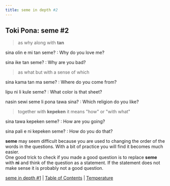 ```yaml
---
title: seme in depth #2
---
```


## Toki Pona: seme #2

> as why along with **tan**

sina olin e mi tan seme?
: Why do you love me?

sina ike tan seme?
: Why are you bad?

> as what but with a sense of which

sina kama tan ma seme?
: Where do you come from?

lipu ni li kule seme?
: What color is that sheet?

nasin sewi seme li pona tawa sina?
: Which religion do you like?

> together with **kepeken** it means "how" or "with what"

sina tawa kepeken seme?
: How are you going?

sina pali e ni kepeken seme?
: How do you do that?

**seme** may seem difficult because you are used to changing the order of the words in the questions.
With a bit of practice you will find it becomes much easier.  
One good trick to check if you made a good question is to replace **seme** with **ni** and think of the question as a statement. If the statement does not make sense it is probably not a good question.


[seme in depth #1](57seme.md) | [Table of Contents](toc.md) | [Temperature](59Temperature.md)
